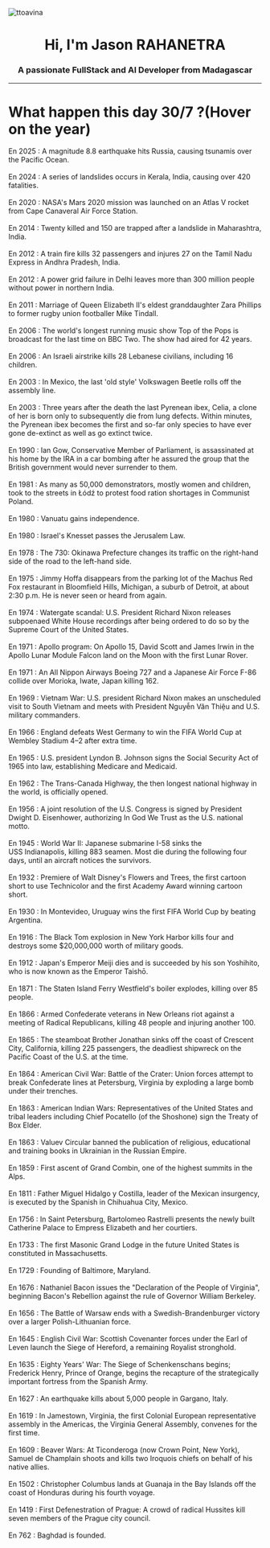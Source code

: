 
<p align="left"> <img src="https://komarev.com/ghpvc/?username=ttoavina&label=Profile%20views&color=0e75b6&style=flat" alt="ttoavina" /> </p>
<h1 align="center">Hi, I'm Jason RAHANETRA</h1>
<h3 align="center">A passionate FullStack and AI Developer from Madagascar</h3>
    
<hr/>
<h1> What happen this day 30/7 ?(Hover on the year)</h1>

En 2025 : A magnitude 8.8 earthquake hits Russia, causing tsunamis over the Pacific Ocean.
<br/><br/>
En 2024 : A series of landslides occurs in Kerala, India, causing over 420 fatalities.
<br/><br/>
En 2020 : NASA's Mars 2020 mission was launched on an Atlas V rocket from Cape Canaveral Air Force Station.
<br/><br/>
En 2014 : Twenty killed and 150 are trapped after a landslide in Maharashtra, India.
<br/><br/>
En 2012 : A train fire kills 32 passengers and injures 27 on the Tamil Nadu Express in Andhra Pradesh, India.
<br/><br/>
En 2012 : A power grid failure in Delhi leaves more than 300 million people without power in northern India.
<br/><br/>
En 2011 : Marriage of Queen Elizabeth II's eldest granddaughter Zara Phillips to former rugby union footballer Mike Tindall.
<br/><br/>
En 2006 : The world's longest running music show Top of the Pops is broadcast for the last time on BBC Two. The show had aired for 42 years.
<br/><br/>
En 2006 : An Israeli airstrike kills 28 Lebanese civilians, including 16 children.
<br/><br/>
En 2003 : In Mexico, the last 'old style' Volkswagen Beetle rolls off the assembly line.
<br/><br/>
En 2003 : Three years after the death the last Pyrenean ibex, Celia, a clone of her is born only to subsequently die from lung defects. Within minutes, the Pyrenean ibex becomes the first and so-far only species to have ever gone de-extinct as well as go extinct twice.
<br/><br/>
En 1990 : Ian Gow, Conservative Member of Parliament, is assassinated at his home by the IRA in a car bombing after he assured the group that the British government would never surrender to them.
<br/><br/>
En 1981 : As many as 50,000 demonstrators, mostly women and children, took to the streets in Łódź to protest food ration shortages in Communist Poland.
<br/><br/>
En 1980 : Vanuatu gains independence.
<br/><br/>
En 1980 : Israel's Knesset passes the Jerusalem Law.
<br/><br/>
En 1978 : The 730: Okinawa Prefecture changes its traffic on the right-hand side of the road to the left-hand side.
<br/><br/>
En 1975 : Jimmy Hoffa disappears from the parking lot of the Machus Red Fox restaurant in Bloomfield Hills, Michigan, a suburb of Detroit, at about 2:30 p.m. He is never seen or heard from again.
<br/><br/>
En 1974 : Watergate scandal: U.S. President Richard Nixon releases subpoenaed White House recordings after being ordered to do so by the Supreme Court of the United States.
<br/><br/>
En 1971 : Apollo program: On Apollo 15, David Scott and James Irwin in the Apollo Lunar Module Falcon land on the Moon with the first Lunar Rover.
<br/><br/>
En 1971 : An All Nippon Airways Boeing 727 and a Japanese Air Force F-86 collide over Morioka, Iwate, Japan killing 162.
<br/><br/>
En 1969 : Vietnam War: U.S. president Richard Nixon makes an unscheduled visit to South Vietnam and meets with President Nguyễn Văn Thiệu and U.S. military commanders.
<br/><br/>
En 1966 : England defeats West Germany to win the FIFA World Cup at Wembley Stadium 4–2 after extra time.
<br/><br/>
En 1965 : U.S. president Lyndon B. Johnson signs the Social Security Act of 1965 into law, establishing Medicare and Medicaid.
<br/><br/>
En 1962 : The Trans-Canada Highway, the then longest national highway in the world, is officially opened.
<br/><br/>
En 1956 : A joint resolution of the U.S. Congress is signed by President Dwight D. Eisenhower, authorizing In God We Trust as the U.S. national motto.
<br/><br/>
En 1945 : World War II: Japanese submarine I-58 sinks the USS Indianapolis, killing 883 seamen. Most die during the following four days, until an aircraft notices the survivors.
<br/><br/>
En 1932 : Premiere of Walt Disney's Flowers and Trees, the first cartoon short to use Technicolor and the first Academy Award winning cartoon short.
<br/><br/>
En 1930 : In Montevideo, Uruguay wins the first FIFA World Cup by beating Argentina.
<br/><br/>
En 1916 : The Black Tom explosion in New York Harbor kills four and destroys some $20,000,000 worth of military goods.
<br/><br/>
En 1912 : Japan's Emperor Meiji dies and is succeeded by his son Yoshihito, who is now known as the Emperor Taishō.
<br/><br/>
En 1871 : The Staten Island Ferry Westfield's boiler explodes, killing over 85 people.
<br/><br/>
En 1866 : Armed Confederate veterans in New Orleans riot against a meeting of Radical Republicans, killing 48 people and injuring another 100.
<br/><br/>
En 1865 : The steamboat Brother Jonathan sinks off the coast of Crescent City, California, killing 225 passengers, the deadliest shipwreck on the Pacific Coast of the U.S. at the time.
<br/><br/>
En 1864 : American Civil War: Battle of the Crater: Union forces attempt to break Confederate lines at Petersburg, Virginia by exploding a large bomb under their trenches.
<br/><br/>
En 1863 : American Indian Wars: Representatives of the United States and tribal leaders including Chief Pocatello (of the Shoshone)  sign the Treaty of Box Elder.
<br/><br/>
En 1863 : Valuev Circular banned the publication of religious, educational and training books in Ukrainian in the Russian Empire.
<br/><br/>
En 1859 : First ascent of Grand Combin, one of the highest summits in the Alps.
<br/><br/>
En 1811 : Father Miguel Hidalgo y Costilla, leader of the Mexican insurgency, is executed by the Spanish in Chihuahua City, Mexico.
<br/><br/>
En 1756 : In Saint Petersburg, Bartolomeo Rastrelli presents the newly built Catherine Palace to Empress Elizabeth and her courtiers.
<br/><br/>
En 1733 : The first Masonic Grand Lodge in the future United States is constituted in Massachusetts.
<br/><br/>
En 1729 : Founding of Baltimore, Maryland.
<br/><br/>
En 1676 : Nathaniel Bacon issues the "Declaration of the People of Virginia", beginning Bacon's Rebellion against the rule of Governor William Berkeley.
<br/><br/>
En 1656 : The Battle of Warsaw ends with a Swedish-Brandenburger victory over a larger Polish-Lithuanian force.
<br/><br/>
En 1645 : English Civil War: Scottish Covenanter forces under the Earl of Leven launch the Siege of Hereford, a remaining Royalist stronghold.
<br/><br/>
En 1635 : Eighty Years' War: The Siege of Schenkenschans begins; Frederick Henry, Prince of Orange, begins the recapture of the strategically important fortress from the Spanish Army.
<br/><br/>
En 1627 : An earthquake kills about 5,000 people in Gargano, Italy.
<br/><br/>
En 1619 : In Jamestown, Virginia, the first Colonial European representative assembly in the Americas, the Virginia General Assembly, convenes for the first time.
<br/><br/>
En 1609 : Beaver Wars: At Ticonderoga (now Crown Point, New York), Samuel de Champlain shoots and kills two Iroquois chiefs on behalf of his native allies.
<br/><br/>
En 1502 : Christopher Columbus lands at Guanaja in the Bay Islands off the coast of Honduras during his fourth voyage.
<br/><br/>
En 1419 : First Defenestration of Prague: A crowd of radical Hussites kill seven members of the Prague city council.
<br/><br/>
En 762 : Baghdad is founded.
<br/><br/>
